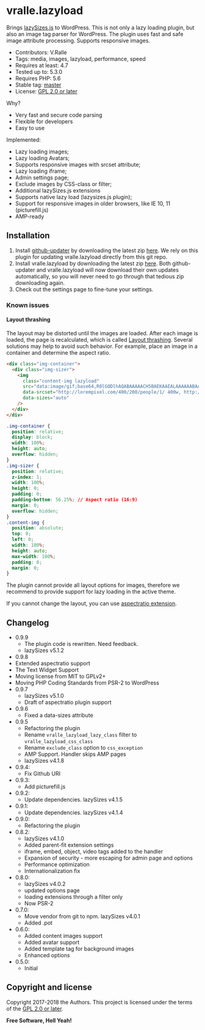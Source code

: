 # vralle.lazyload
Brings [lazySizes.js](https://github.com/aFarkas/lazysizes) to WordPress.
This is not only a lazy loading plugin, but also an image tag parser for WordPress. The plugin uses fast and safe image attribute processing. Supports responsive images.

* Contributors: V.Ralle
* Tags: media, images, lazyload, performance, speed
* Requires at least: 4.7
* Tested up to: 5.3.0
* Requires PHP: 5.6
* Stable tag: [master](https://github.com/vralle/vralle-lazyload/releases/latest)
* License: [GPL 2.0 or later](LICENSE.txt)

Why?
* Very fast and secure code parsing
* Flexible for developers
* Easy to use

Implemented:
* Lazy loading images;
* Lazy loading Avatars;
* Supports responsive images with srcset attribute;
* Lazy loading iframe;
* Admin settings page;
* Exclude images by CSS-class or filter;
* Additional lazySizes.js extensions
* Supports native lazy load (lazysizes.js plugin);
* Support for responsive images in older browsers, like IE 10, 11 (picturefill.js)
* AMP-ready

## Installation

1. Install [github-updater](https://github.com/afragen/github-updater) by downloading the latest zip [here](https://github.com/afragen/github-updater/releases). We rely on this plugin for updating vralle.lazyload directly from this git repo.
2. Install vralle.lazyload by downloading the latest zip [here](https://github.com/vralle/vralle-lazyload/releases). Both github-updater and vralle.lazyload will now download their own updates automatically, so you will never need to go through that tedious zip downloading again.
3. Check out the settings page to fine-tune your settings.

### Known issues
#### Layout thrashing
The layout may be distorted until the images are loaded. After each image is loaded, the page is recalculated, which is called [Layout thrashing](https://kellegous.com/j/2013/01/26/layout-performance/).
Several solutions may help to avoid such behavior.
For example, place an image in a container and determine the aspect ratio.
```html
<div class="img-container">
  <div class="img-sizer">
    <img
      class="content-img lazyload"
      src="data:image/gif;base64,R0lGODlhAQABAAAAACH5BAEKAAEALAAAAAABAAEAAAICTAEAOw=="
      data-srcset="http://lorempixel.com/400/200/people/1/ 400w, http://lorempixel.com/600/300/people/1/ 600w, http://lorempixel.com/800/400/people/1/ 800w"
      data-sizes="auto"
    />
  </div>
</div>
```
```css
.img-container {
  position: relative;
  display: block;
  width: 100%;
  height: auto;
  overflow: hidden;
}
.img-sizer {
  position: relative;
  z-index: 1;
  width: 100%;
  height: 0;
  padding: 0;
  padding-bottom: 56.25%; // Aspect ratio (16:9)
  margin: 0;
  overflow: hidden;
}
.content-img {
  position: absolute;
  top: 0;
  left: 0;
  width: 100%;
  height: auto;
  max-width: 100%;
  padding: 0;
  margin: 0;
}
```

The plugin cannot provide all layout options for images, therefore we recommend to provide support for lazy loading in the active theme.

If you cannot change the layout, you can use [aspectratio extension](https://github.com/aFarkas/lazysizes/tree/gh-pages/plugins/aspectratio).

## Changelog
- 0.9.9
  - The plugin code is rewritten. Need feedback.
  - lazySizes v5.1.2
- 0.9.8
 - Extended aspectratio support
 - The Text Widget Support
 - Moving license from MIT to GPLv2+
 - Moving PHP Coding Standards from PSR-2 to WordPress
- 0.9.7
  - lazySizes v5.1.0
  - Draft of aspectratio plugin support
- 0.9.6
  - Fixed a data-sizes attribute
- 0.9.5
  - Refactoring the plugin
  - Rename `vralle_lazyload_lazy_class` filter to `vralle_lazyload_css_class`
  - Rename `exclude_class` option to `css_exception`
  - AMP Support. Handler skips AMP pages
  - lazySizes v4.1.8
- 0.9.4:
  - Fix Github URI
- 0.9.3:
  - Add picturefill.js
- 0.9.2:
  - Update dependencies. lazySizes v4.1.5
- 0.9.1:
  - Update dependencies. lazySizes v4.1.4
- 0.9.0:
  - Refactoring the plugin
- 0.8.2:
  - lazySizes v4.1.0
  - Added parent-fit extension settings
  - iframe, embed, object, video tags added to the handler
  - Expansion of security - more escaping for admin page and options
  - Performance optimization
  - Internationalization fix
- 0.8.0:
  - lazySizes v4.0.2
  - updated options page
  - loading extensions through a filter only
  - Now PSR-2
- 0.7.0:
  - Move vendor from git to npm. lazySizes v4.0.1
  - Added .pot
- 0.6.0:
  - Added content images support
  - Added avatar support
  - Added template tag for background images
  - Enhanced options
- 0.5.0:
  - Initial

## Copyright and license

Copyright 2017-2018 the Authors. This project is licensed under the terms of the [GPL 2.0 or later](LICENSE.txt).

**Free Software, Hell Yeah!**
